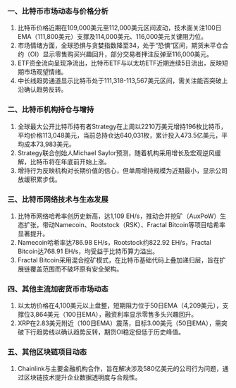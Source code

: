 ### 一、比特币市场动态与价格分析  
1. 比特币价格近期在109,000美元至112,000美元区间波动，技术面关注100日EMA（111,800美元）支撑及114,000美元、116,000美元关键阻力位。  
2. 市场情绪方面，全球恐惧与贪婪指数降至34，处于“恐惧”区间，期货未平仓合约（OI）显示零售购买兴趣回升，部分交易者押注反弹至116,000美元。  
3. ETF资金流向呈现净流出，比特币ETF与以太坊ETF近期连续5日流出，反映短期市场观望情绪。  
4. 中长线趋势通道显示比特币处于111,318-113,567美元区间，需关注能否突破上沿确认趋势反转。  

### 二、比特币机构持仓与增持  
1. 全球最大公开比特币持有者Strategy在上周以2210万美元增持196枚比特币，平均价格113,048美元，当前总持仓达640,031枚，累计投入473.5亿美元，平均成本73,983美元。  
2. Strategy联合创始人Michael Saylor预测，随着机构采用增长及宏观逆风缓解，比特币将在年底前开始上涨。  
3. 增持行为反映机构对长期价值的信心，但单周增持规模为近期最小，显示公司放缓积累步伐。  

### 三、比特币网络技术与生态发展  
1. 比特币网络哈希率创历史新高，达1,109 EH/s，推动合并挖矿（AuxPoW）生态扩张，带动Namecoin、Rootstock（RSK）、Fractal Bitcoin等项目哈希率显著提升。  
2. Namecoin哈希率达786.98 EH/s，Rootstock约822.92 EH/s，Fractal Bitcoin达768.91 EH/s，均受益于比特币算力溢出。  
3. Fractal Bitcoin采用混合挖矿模式，在比特币基础代码上叠加递归层，旨在扩展链覆盖范围而不破坏原有安全架构。  

### 四、其他主流加密货币市场动态  
1. 以太坊价格在4,100美元以上盘整，短期阻力位于50日EMA（4,209美元），支撑位3,864美元（100日EMA），融资利率显示零售多头兴趣回升。  
2. XRP在2.83美元附近（100日EMA）震荡，目标3.00美元（50日EMA），需突破下行趋势线以确认趋势反转，期货OI稳定但低于历史峰值。  

### 五、其他区块链项目动态  
1. Chainlink与主要金融机构合作，旨在解决涉及580亿美元的公司行为问题，通过区块链技术提升企业数据透明度与合规性。  
